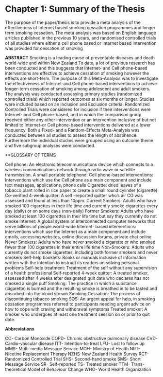 # Chapter 1: Summary of the Thesis

The purpose of the paper/thesis is to provide a meta analysis of the effectiveness of Internet based smoking cessation programmes and longer term smoking cessation. The meta analysis was based on English language articles published in the previous 10 years, and randomised controlled trials of all studies where either a cell phone based or Internet based intervention was provided for cessation of smoking 

**ABSTRACT**
     Smoking is a leading cause of preventable diseases and death world-wide and within New Zealand.To date, a lot of previous research has been conducted and this suggests that Internet- and Cell phone-based interventions are effective to achieve cessation of smoking however the effects are short-term. 
     The purpose of this Meta-Analysis was to investigate the effectiveness of Internet-and Cell phone-based interventions to achieve longer-term cessation of smoking among adolescent and adult smokers. The analysis was conducted assessing primary studies (randomized controlled trials) which reported outcomes at six months or longer. Studies were included based on an Inclusion and Exclusion criteria. Randomized Controlled Trials were considered for inclusion if their interventions were Internet- and Cell phone-based, and in which the comparison group received either any other intervention or an intervention inclusive of but not limited to Internet-or Cell phone-based interventions delivered at a lower frequency. Both a Fixed- and a Random-Effects Meta-Analysis was conducted between all studies to assess the length of abstinence. Furthermore the individual studies were grouped using an outcome theme and five subgroup analyses were conducted.

**GLOSSARY OF TERMS

Cell phone: An electronic telecommunications device which connects to a wireless communications network through radio wave or satellite transmission. A small portable telephone.
Cell phone-based interventions: Interventions which use the Cell phone as a main component and include text messages, applications, phone calls
Cigarette: dried leaves of a tobacco plant rolled in rice paper to create a small round cylinder (cigarette)
Co-verified 4-week quitter: A self –reported quitter who’s air CO was assessed and found at less than 10ppm.
Current Smokers: Adults who have smoked 100 cigarettes in their life time and currently smoke cigarettes every day (daily) or on some days (non-daily)
Former Smokers: Adults who have smoked at least 100 cigarettes in their life time but say they currently do not smoke
Internet: A global system of interconnected computer networks that serve billions of people world-wide
Internet- based interventions: Interventions which use the Internet as a main component and         include emails, accessing websites, online discussion forums, private chat online
Never Smokers: Adults who have never smoked a cigarette or who smoked fewer than 100 cigarettes in their entire life time
Non-Smokers: Adults who currently do not smoke cigarettes, including both former smokers and never smokers
Self-help booklets: Books or manuals inclusive of information written with the intention to instruct its readers on solving personal problems
Self-help treatment: Treatment of the self without any supervision of a health professional
Self-reported 4-week quitter: A treated smoker, assessed after 4 weeks after designated quit date who declares has not smoked a single puff
Smoking: The practice in which a substance (cigarette) is burned and the resulting smoke is breathed in to be tasted and absorbed into the blood stream
Smoking Cessation: The process of discontinuing tobacco smoking
SOS: An  urgent appeal for help, in smoking cessation programmes referred to participants needing urgent advice on how to cope with craving and withdrawal symptoms 
Treated smoker: A smoker who undergoes at least one treatment session on or prior to quit date


**Abbreviations**

CO- Carbon Monoxide
COPD- Chronic obstructive pulmonary disease
CVD- Cardio-vascular disease
ITT- Intention-to-treat
LFU- Lost to follow up
MMS- Multi-media Message Service
MOH- Ministry of Health
NRT- Nicotine Replacement Therapy
NZHS-New Zealand Health Survey
RCT- Randomized Controlled Trial
SHS- Second-hand smoke
SMS- Short Message Service
SR- Self-reported
TS- Treated smoker
TTM- Trans-theoretical Model of Behaviour Change
WHO- World Health Organization


    
    